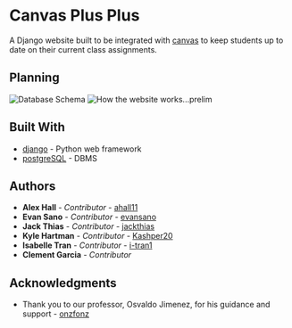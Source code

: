 # Canvas Plus Plus

A Django website built to be integrated with [canvas](https://canvas.instructure.com/login/canvas) to keep students up to date on their current class assignments.

## Planning
![Database Schema](https://github.com/ahall11/CanvasPlusPlus/blob/master/planning/Database%20Schema.png?raw=true)
![How the website works...prelim](https://github.com/ahall11/CanvasPlusPlus/blob/master/planning/MVC.png?raw=true)

## Built With

* [django](https://www.djangoproject.com/) - Python web framework
* [postgreSQL](https://www.postgresql.org/) - DBMS


## Authors

* **Alex Hall** - *Contributor* - [ahall11](https://github.com/ahall11)
* **Evan Sano** - *Contributor* - [evansano](https://github.com/evansano)
* **Jack Thias** - *Contributor* - [jackthias](https://github.com/jackthias)
* **Kyle Hartman** - *Contributor* - [Kashper20](https://github.com/Kashper20)
* **Isabelle Tran** - *Contributor* - [i-tran1](https://github.com/i-tran1)
* **Clement Garcia** - *Contributor*

## Acknowledgments

* Thank you to our professor, Osvaldo Jimenez, for his guidance and support - [onzfonz](https://github.com/onzfonz)
